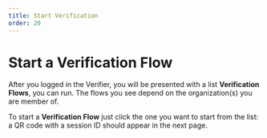 ```yaml
---
title: Start Verification
order: 20
---
```


# Start a Verification Flow

After you logged in the Verifier, you will be presented with a list **Verification Flows**, you can run. The flows you see depend on the organization(s) you are member of. 

To start a **Verification Flow** just click the one you want to start from the list: a QR code with a session ID should appear in the next page.  